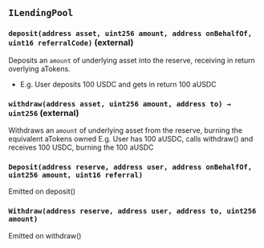 ## `ILendingPool`






### `deposit(address asset, uint256 amount, address onBehalfOf, uint16 referralCode)` (external)



Deposits an `amount` of underlying asset into the reserve, receiving in return overlying aTokens.
- E.g. User deposits 100 USDC and gets in return 100 aUSDC


### `withdraw(address asset, uint256 amount, address to) → uint256` (external)



Withdraws an `amount` of underlying asset from the reserve, burning the equivalent aTokens owned
E.g. User has 100 aUSDC, calls withdraw() and receives 100 USDC, burning the 100 aUSDC



### `Deposit(address reserve, address user, address onBehalfOf, uint256 amount, uint16 referral)`



Emitted on deposit()


### `Withdraw(address reserve, address user, address to, uint256 amount)`



Emitted on withdraw()




